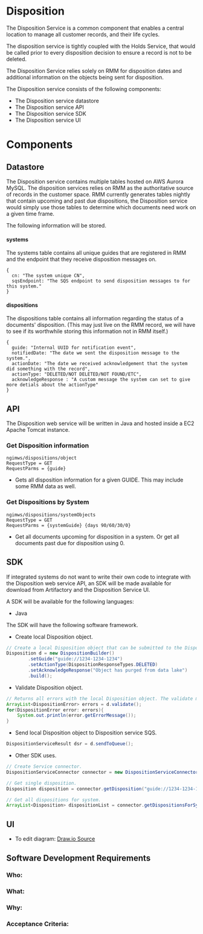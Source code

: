 # Disposition

The Disposition Service is a common component that enables a central location to manage all customer records, and their
life cycles.

The disposition service is tightly coupled with the Holds Service, that would be called prior to every disposition
decision to ensure a record is not to be deleted.

The Disposition Service relies solely on RMM for disposition dates and additional information on the objects being sent for
disposition.

The Disposition service consists of the following components:

- The Disposition service datastore
- The Disposition service API
- The Disposition service SDK
- The Disposition service UI

# Components

## Datastore

The Disposition service contains multiple tables hosted on AWS Aurora MySQL. The disposition services relies on RMM as the
authoritative source of records in the customer space. RMM currently generates tables nightly that contain upcoming and past
due dispositions, the Disposition service would simply use those tables to determine which documents need work on a given time frame.

The following information will be stored.

#### systems

The systems table contains all unique guides that are registered in RMM and the endpoint that they receive disposition messages on.

```json5
{
  cn: "The system unique CN",
  sqsEndpoint: "The SQS endpoint to send disposition messages to for this system."
}
```

#### dispositions

The dispositions table contains all information regarding the status of a documents' disposition. (This may just live on the
RMM record, we will have to see if its worthwhile storing this information not in RMM itself.)

```json5
{
  guide: "Internal UUID for notification event",
  notifiedDate: "The date we sent the disposition message to the system.",
  actionDate: "The date we received acknowledgement that the system did something with the record",
  actionType: "DELETED/NOT DELETED/NOT FOUND/ETC",
  acknowledgeResponse : "A custom message the system can set to give more detials about the actionType"
}
```

## API
The Disposition web service will be written in Java and hosted inside a EC2 Apache Tomcat instance.

### Get Disposition information
```
ngimws/dispositions/object
RequestType = GET
RequestParms = {guide}
```
* Gets all disposition information for a given GUIDE. This may include some RMM data as well.

### Get Dispositions by System
```
ngimws/dispositions/systemObjects
RequestType = GET
RequestParms = {systemGuide} {days 90/60/30/0}
```
* Get all documents upcoming for disposition in a system. Or get all documents past due for disposition using 0.

## SDK
If integrated systems do not want to write their own code to integrate with the Disposition web service API, an SDK will be made available
for download from Artifactory and the Disposition Service UI.

A SDK will be available for the following languages:

- Java

The SDK will have the following software framework.

- Create local Disposition object.
```java
// Create a local Disposition object that can be submitted to the Disposition service official SQS.
Disposition d = new DispositionBuilder()
        .setGuide("guide://1234-1234-1234")
        .setActionType(DispositionResponseTypes.DELETED)
        .setAcknowledgeResponse("Object has purged from data lake")
        .build();
```

- Validate Disposition object.
```java
// Returns all errors with the local Disposition object. The validate method can return an empty list.
ArrayList<DispositionError> errors = d.validate();
for(DispositionError error: errors){
    System.out.println(error.getErrorMessage());
}
```

- Send local Disposition object to Disposition service SQS.
```java
DispositionServiceResult dsr = d.sendToQueue();
```

- Other SDK uses.
```java
// Create Service connector.
DispositionServiceConnector connector = new DispositionServiceConnector("/path/to/jks", "aRealp4ss", "/path/to/trustjks", "anotherR34lP4ss");

// Get single disposition.
Disposition disposition = connector.getDisposition("guide://1234-1234-1234");

// Get all dispositions for system.
ArrayList<Disposition> dispositionList = connector.getDispositionsForSystem("systemGuide", DispositionRangeType.OVERDUE);
```

## UI
- To edit diagram: [Draw.io Source](https://app.diagrams.net/?src=about#HRMSLowside%2Frmslow%2Fmaster%2FDrawings%2FDisposition%2FDisposition.drawio)


## **Software Development Requirements**



### Who: 



### What:




### Why: 



### Acceptance Criteria:


